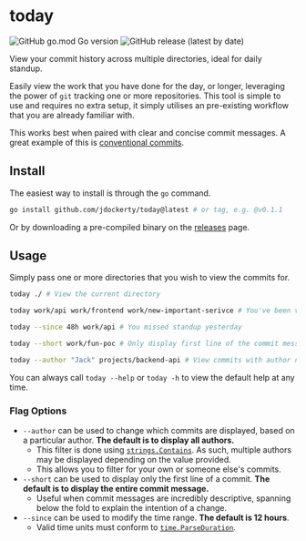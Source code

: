 # today

![GitHub go.mod Go version](https://img.shields.io/github/go-mod/go-version/jdockerty/today?color=blue)
![GitHub release (latest by date)](https://img.shields.io/github/v/release/jdockerty/today?color=black)

View your commit history across multiple directories, ideal for daily standup.

Easily view the work that you have done for the day, or longer, leveraging the power of `git` tracking one or more repositories. This tool is simple to use and requires no extra setup, it simply utilises an pre-existing workflow that you are already familiar with.

This works best when paired with clear and concise commit messages. A great example of this is [conventional commits](https://www.conventionalcommits.org/en/v1.0.0/#summary).

## Install

The easiest way to install is through the `go` command.

```bash
go install github.com/jdockerty/today@latest # or tag, e.g. @v0.1.1
```

Or by downloading a pre-compiled binary on the [releases](https://github.com/jdockerty/today/releases) page.

## Usage

Simply pass one or more directories that you wish to view the commits for.

```bash
today ./ # View the current directory

today work/api work/frontend work/new-important-serivce # You've been very busy

today --since 48h work/api # You missed standup yesterday

today --short work/fun-poc # Only display first line of the commit message

today --author "Jack" projects/backend-api # View commits with author name containing 'Jack'
```

You can always call `today --help` or `today -h` to view the default help at any time.

### Flag Options

* `--author` can be used to change which commits are displayed, based on a particular author. **The default is to display all authors.**
    * This filter is done using [`strings.Contains`](https://pkg.go.dev/strings#Contains). As such, multiple authors may be displayed depending on the value provided.
    * This allows you to filter for your own or someone else's commits.
* `--short` can be used to display only the first line of a commit. **The default is to display the entire commit message.**
    * Useful when commit messages are incredibly descriptive, spanning below the fold to explain the intention of a change.
* `--since` can be used to modify the time range. **The default is 12 hours**.
    * Valid time units must conform to [`time.ParseDuration`](https://pkg.go.dev/time#ParseDuration).

